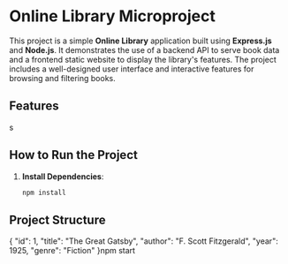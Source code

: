 # Online Library Microproject

This project is a simple **Online Library** application built using **Express.js** and **Node.js**. It demonstrates the use of a backend API to serve book data and a frontend static website to display the library's features. The project includes a well-designed user interface and interactive features for browsing and filtering books.

## Features

s

## How to Run the Project

1. **Install Dependencies**:
   ```bash
   npm install
   ```

## Project Structure

{
"id": 1,
"title": "The Great Gatsby",
"author": "F. Scott Fitzgerald",
"year": 1925,
"genre": "Fiction"
}npm start

